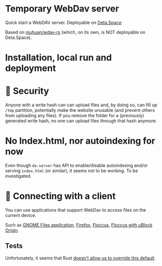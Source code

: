 <!-- markdownlint-disable MD025 -->
# Temporary WebDav server

Quick start a WebDAV server. Deployable on [Deta.Space](https://deta.space/docs).

Based on [niuhuan/wdav-rs](https://github.com/niuhuan/wdav-rs) (which, on its own, is NOT deployable on Deta.Space).

# Installation, local run and deployment

# 🔐 Security

Anyone with a write hash can can upload files and, by doing so, can fill up `/tmp` partition,
potentially make the website unusable (and prevent others from uploading any files). If you remove
the folder for a (previously) generated write hash, no one can upload files through that hash
anymore.

# No Index.html, nor autoindexing for now

Even though `da-server` has API to enable/disable autoindexing and/or serving `index.html` (or
similar), it seems not to be working. To be investigated.
<!-- When accessing directory URLs under non-WebDAV (classic) HTTP, and if the directory contains
`index.html`, this returns it. That serves for previewing demos/snippets of static HTML websites.-->

# 🔗 Connecting with a client

You can use applications that support WebDav to access files on the current device.

Such as [GNOME Files application](docs/clients.md#gnome-files-application),
[Firefox](docs/clients.md#Firefox), [Floccus](docs/clients.md#Floccus), [Floccus with uBlock
Origin](docs/clients.md#Floccus-with-uBlock-Origin).

## Tests

Unfortunately, it seems that Rust [doesn't allow us to override this
default](https://github.com/rust-lang/rust/blob/41bafc4ff3eb6a73aa40e60c3bd4494302c7ec57/library/test/src/time.rs#L61).
